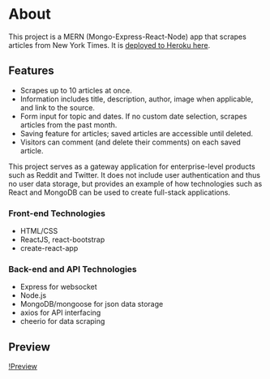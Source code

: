 # About

This project is a MERN (Mongo-Express-React-Node) app that scrapes articles from New York Times. It is [deployed to Heroku here](https://nytscraperreact.herokuapp.com/).

## Features

* Scrapes up to 10 articles at once.
* Information includes title, description, author, image when applicable, and link to the source.
* Form input for topic and dates. If no custom date selection, scrapes articles from the past month.
* Saving feature for articles; saved articles are accessible until deleted.
* Visitors can comment (and delete their comments) on each saved article.

This project serves as a gateway application for enterprise-level products such as Reddit and Twitter. It does not include user authentication and thus no user data storage, but provides an example of how technologies such as React and MongoDB can be used to create full-stack applications.

### Front-end Technologies

* HTML/CSS
* ReactJS, react-bootstrap
* create-react-app

### Back-end and API Technologies

* Express for websocket
* Node.js
* MongoDB/mongoose for json data storage
* axios for API interfacing
* cheerio for data scraping

## Preview

[!Preview](client/src/utils/images/nyt_preview.png)
